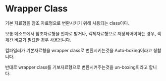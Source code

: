 # Wrapper Class
기본 자료형을 참조 자료형으로 변환시키기 위해 사용되는 class이다.

보통 메소드에서 참조자료형을 인자로 받거나, 객체자료형으로 저장되어야하는 경우, 객체간 비교가 필요한 경우 사용됩니다.

컴파일러가 기본자료형을 wrapper class로 변환시키는것을 Auto-boxing이라고 칭합니다.

반대로 wrapper class를 기보자료형으로 변환시켜주는것을 un-boxing이라고 합니다.